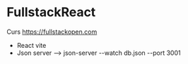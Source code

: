 # FullstackReact
Curs https://fullstackopen.com

* React vite
* Json server --> json-server --watch db.json --port 3001 
